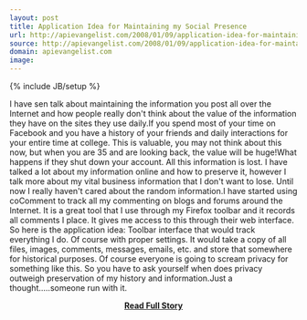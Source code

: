 ```yaml
---
layout: post
title: Application Idea for Maintaining my Social Presence
url: http://apievangelist.com/2008/01/09/application-idea-for-maintaining-my-social-presence/
source: http://apievangelist.com/2008/01/09/application-idea-for-maintaining-my-social-presence/
domain: apievangelist.com
image: 
---
```

{% include JB/setup %}<p>I have sen talk about maintaining the information you post all over the Internet and how people really don't think about the value of the information they have on the sites they use daily.If you spend most of your time on Facebook and you have a history of your friends and daily interactions for your entire time at college.   This is valuable, you may not think about this now, but when you are 35 and are looking back, the value will be huge!What happens if they shut down your account.  All this information is lost. I have talked a lot about my information online and how to preserve it, however I talk more about my vital business information that I don't want to lose.   Until now I really haven't cared about the random information.I have started using coComment to track all my commenting on blogs and forums around the Internet.  It is a great tool that I use through my Firefox toolbar and it records all comments I place.  It gives me access to this through their web interface. So here is the application idea:  Toolbar interface that would track everything I do.  Of course with proper settings.  It would take a copy of all files, images, comments, messages, emails, etc. and store that somewhere for historical purposes. Of course everyone is going to scream privacy for something like this.  So you have to ask yourself when does privacy outweigh preservation of my history and information.Just a thought.....someone run with it.</p>
<center><p><a href="http://apievangelist.com/2008/01/09/application-idea-for-maintaining-my-social-presence/" style='padding:25px; font-sze:18px; font-weight: bold;'>Read Full Story</a></p></center>
